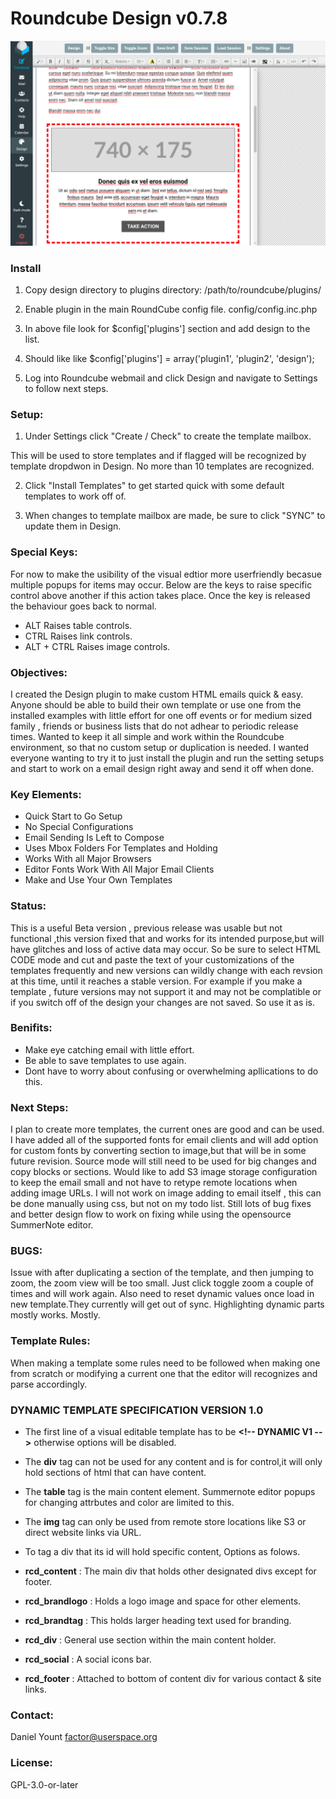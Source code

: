 # Roundcube Design v0.7.8

![RoundCube Design View ](/images/RCdesign078.png "In design mode.")

### Install 

1. Copy design directory to plugins directory: /path/to/roundcube/plugins/

2. Enable plugin in the main RoundCube config file. config/config.inc.php

3. In above file look for $config['plugins'] section and add design to the list.

4. Should like like $config['plugins'] = array('plugin1', 'plugin2', 'design');

5. Log into Roundcube webmail and click Design and navigate to Settings to follow next steps.

### Setup: 
1. Under Settings click "Create / Check" to create the template mailbox.

This will be used to store templates and if flagged will be recognized by
template dropdwon in Design. No more than 10 templates are recognized.

2. Click "Install Templates" to get started quick with some default
templates to work off of.

3.  When changes to template mailbox are made, be sure to click "SYNC"
to update them in Design.


### Special Keys:
 For now to make the usibility of the visual edtior more userfriendly becasue multiple popups for items may occur. Below are the keys to raise specific control above another if this action takes place. Once the key is released the behaviour goes back to normal.

* ALT Raises table controls.
* CTRL Raises link controls.
* ALT + CTRL Raises image controls.

### Objectives: 
 I created the Design plugin to make custom HTML emails quick & easy. Anyone should be able to build their own template or use one from the installed examples with little effort for one off events or for medium sized family , friends or business lists that do not adhear to periodic release times. Wanted to keep it all simple and work within the Roundcube environment, so that no custom setup or duplication is needed. I wanted everyone wanting to try it to just install the plugin and run the setting setups and start to work on a email design right away and send it off when done.


### Key Elements: 
* Quick Start to Go Setup
* No Special Configurations
* Email Sending Is Left to Compose
* Uses Mbox Folders For Templates and Holding
* Works With all Major Browsers
* Editor Fonts Work With All Major Email Clients
* Make and Use Your Own Templates

### Status:
 This is a useful Beta version , previous release was usable but not functional ,this version fixed that and works for its intended purpose,but will have glitches and loss of active data may occur. So be sure to select HTML CODE mode and cut and paste the text of your customizations of the templates frequently and new versions can wildly change with each revsion at this time, until it reaches a stable version. For example if you make a template , future versions may not support it and may not be complatible or if you switch off of the design your changes are not saved. So use it as is.

### Benifits: 
* Make eye catching email with little effort.
* Be able to save templates to use again.
* Dont have to worry about confusing or overwhelming apllications to do this.

### Next Steps: 
I plan to create more templates, the current ones are good and can be used. I have added all of the supported fonts for email clients and will add option for custom fonts by converting section to image,but that will be in some future revision. Source mode will still need to be used for big changes and copy blocks or sections. Would like to add S3 image storage configuration to keep the email small and not have to retype remote locations when adding image URLs. I will not work on image adding to email itself , this can be done manually using css, but not on my todo list. Still lots of bug fixes and better design flow to work on fixing while using the opensource SummerNote editor.

### BUGS:
Issue with after duplicating a section of the template, and then jumping to zoom, the zoom view will be too small. Just click toggle zoom a couple of times and will work again. Also need to reset dynamic values once load in new template.They currently will get out of sync. Highlighting dynamic parts mostly works. Mostly.

### Template Rules:
 When making a template some rules need to be followed when making one from scratch or modifying a current one that the editor will recognizes and parse accordingly.

### DYNAMIC TEMPLATE SPECIFICATION VERSION 1.0
* The first line of a visual editable template has to be **&lt;!-- DYNAMIC V1 --&gt;** otherwise options will be disabled.
* The **div** tag can not be used for any content and is for control,it will only hold sections of html that can have content.
* The **table** tag is the main content element. Summernote editor popups for changing attrbutes and color are limited to this.
* The **img** tag can only be used from remote store locations like S3 or direct website links via URL.
* To tag a div that its id will hold specific content, Options as folows.

* **rcd_content** : The main div that holds other designated divs except for footer.
* **rcd_brandlogo** : Holds a logo image and space for other elements.
* **rcd_brandtag** : This holds larger heading text used for branding.
* **rcd_div** : General use section within the main content holder.
* **rcd_social** : A social icons bar.
* **rcd_footer** : Attached to bottom of content div for various contact & site links.

### Contact:   
Daniel Yount
factor@userspace.org

### License: 
GPL-3.0-or-later


